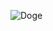 ![Doge](https://media3.giphy.com/media/8FUmlOoL72HB3rR7wm/giphy.gif?cid=ecf05e47lt2n04hjb1qgimhflsyo2643l7a1bvv669mj0h0i&rid=giphy.gif&ct=g)
